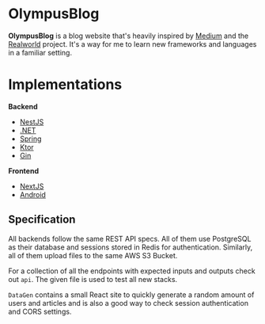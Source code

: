 # OlympusBlog

**OlympusBlog** is a blog website that's heavily inspired by [Medium](https://medium.com/) and the [Realworld](https://github.com/gothinkster/realworld) project. It's a way for me to learn new frameworks and languages in a familiar setting.

# Implementations

**Backend**

- [NestJS](https://github.com/sentrionic/OlympusNest)
- [.NET](https://github.com/sentrionic/OlympusNET)
- [Spring](https://github.com/sentrionic/OlympusSpring)
- [Ktor](https://github.com/sentrionic/OlympusKtor)
- [Gin](https://github.com/sentrionic/OlympusGin)

**Frontend**

- [NextJS](https://github.com/sentrionic/OlympusClient)
- [Android](https://github.com/sentrionic/OlympusAndroid)

## Specification

All backends follow the same REST API specs.
All of them use PostgreSQL as their database and sessions stored in Redis for authentication.
Similarly, all of them upload files to the same AWS S3 Bucket.

For a collection of all the endpoints with expected inputs and outputs check out `api`. The given file is used to test all new stacks.

`DataGen` contains a small React site to quickly generate a random amount of users and articles and is also a good way to check session authentication and CORS settings.
